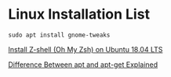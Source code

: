 # Linux Installation List

```
sudo apt install gnome-tweaks
```


[Install Z-shell (Oh My Zsh) on Ubuntu 18.04 LTS ](https://dev.to/mskian/install-z-shell-oh-my-zsh-on-ubuntu-1804-lts-4cm4)


[Difference Between apt and apt-get Explained](https://itsfoss.com/apt-vs-apt-get-difference/)
